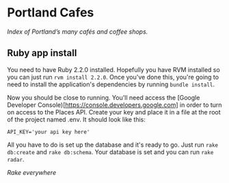 # Portland Cafes

_Index of Portland’s many cafés and coffee shops._

## Ruby app install

You need to have Ruby 2.2.0 installed. Hopefully you have RVM installed so you can just run `rvm install 2.2.0`. Once you've done this, you're going to need to install the application's dependencies by running `bundle install`.

Now you should be close to running. You'll need access the [Google Developer Console)[https://console.developers.google.com] in order to turn on access to the Places API. Create your key and place it in a file at the root of the project named .env. It should look like this:

`API_KEY='your api key here'`

All you have to do is set up the database and it's ready to go. Just run `rake db:create` and `rake db:schema`. Your database is set and you can run `rake radar`.

_Rake everywhere_